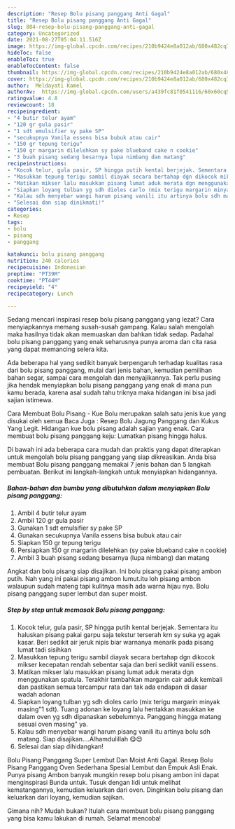 ```yaml
---
description: "Resep Bolu pisang panggang Anti Gagal"
title: "Resep Bolu pisang panggang Anti Gagal"
slug: 804-resep-bolu-pisang-panggang-anti-gagal
category: Uncategorized
date: 2021-08-27T05:04:11.516Z
image: https://img-global.cpcdn.com/recipes/210b9424e8a012ab/680x482cq70/bolu-pisang-panggang-foto-resep-utama.jpg
hideToc: false
enableToc: true
enableTocContent: false
thumbnail: https://img-global.cpcdn.com/recipes/210b9424e8a012ab/680x482cq70/bolu-pisang-panggang-foto-resep-utama.jpg
cover: https://img-global.cpcdn.com/recipes/210b9424e8a012ab/680x482cq70/bolu-pisang-panggang-foto-resep-utama.jpg
author:  Meldayati Kamel
authorAv:  https://img-global.cpcdn.com/users/a439fc81f0541116/60x60cq50/avatar.jpg
ratingvalue: 4.8
reviewcount: 18
recipeingredient:
- "4 butir telur ayam"
- "120 gr gula pasir"
- "1 sdt emulsifier sy pake SP"
- "secukupnya Vanila essens bisa bubuk atau cair"
- "150 gr tepung terigu"
- "150 gr margarin dilelehkan sy pake blueband cake n cookie"
- "3 buah pisang sedang besarnya lupa nimbang dan matang"
recipeinstructions:
- "Kocok telur, gula pasir, SP hingga putih kental berjejak. Sementara itu haluskan pisang pakai garpu saja tekstur terserah krn sy suka yg agak kasar. Beri sedikit air jeruk nipis biar warnanya menarik pada pisang lumat tadi sisihkan"
- "Masukkan tepung terigu sambil diayak secara bertahap dgn dikocok mikser kecepatan rendah sebentar saja dan beri sedikit vanili essens."
- "Matikan mikser lalu masukkan pisang lumat aduk merata dgn menggunakan spatula. Terakhir tambahkan margarin cair aduk kembali dan pastikan semua tercampur rata dan tak ada endapan di dasar wadah adonan"
- "Siapkan loyang tulban yg sdh dioles carlo (mix terigu margarin minyak masing&#34;1 sdt). Tuang adonan ke loyang lalu hentakkan masukkan ke dalam oven yg sdh dipanaskan sebelumnya. Panggang hingga matang sesuai oven masing&#34; ya."
- "Kalau sdh menyebar wangi harum pisang vanili itu artinya bolu sdh matang. Siap disajikan....Alhamdulillah 😋😍"
- "Selesai dan siap dinikmati!"
categories:
- Resep
tags:
- bolu
- pisang
- panggang

katakunci: bolu pisang panggang 
nutrition: 240 calories
recipecuisine: Indonesian
preptime: "PT39M"
cooktime: "PT44M"
recipeyield: "4"
recipecategory: Lunch

---
```



Sedang mencari inspirasi resep bolu pisang panggang yang lezat? Cara menyiapkannya memang susah-susah gampang. Kalau salah mengolah maka hasilnya tidak akan memuaskan dan bahkan tidak sedap. Padahal bolu pisang panggang yang enak seharusnya punya aroma dan cita rasa yang dapat memancing selera kita.


Ada beberapa hal yang sedikit banyak berpengaruh terhadap kualitas rasa dari bolu pisang panggang, mulai dari jenis bahan, kemudian pemilihan bahan segar, sampai cara mengolah dan menyajikannya. Tak perlu pusing jika hendak menyiapkan bolu pisang panggang yang enak di mana pun kamu berada, karena asal sudah tahu triknya maka hidangan ini bisa jadi sajian istimewa.

Cara Membuat Bolu Pisang - Kue Bolu merupakan salah satu jenis kue yang disukai oleh semua Baca Juga : Resep Bolu Jagung Panggang dan Kukus Yang Legit. Hidangan kue bolu pisang adalah sajian yang enak. Cara membuat bolu pisang panggang keju: Lumatkan pisang hingga halus.


Di bawah ini ada beberapa cara mudah dan praktis yang dapat diterapkan untuk mengolah bolu pisang panggang yang siap dikreasikan. Anda bisa membuat Bolu pisang panggang memakai 7 jenis bahan dan 5 langkah pembuatan. Berikut ini langkah-langkah untuk menyiapkan hidangannya.

<!--inarticleads1-->

##### Bahan-bahan dan bumbu yang dibutuhkan dalam menyiapkan Bolu pisang panggang:

1. Ambil 4 butir telur ayam
1. Ambil 120 gr gula pasir
1. Gunakan 1 sdt emulsifier sy pake SP
1. Gunakan secukupnya Vanila essens bisa bubuk atau cair
1. Siapkan 150 gr tepung terigu
1. Persiapkan 150 gr margarin dilelehkan (sy pake blueband cake n cookie)
1. Ambil 3 buah pisang sedang besarnya (lupa nimbang) dan matang


Angkat dan bolu pisang siap disajikan. Ini bolu pisang pakai pisang ambon putih. Nah yang ini pakai pisang ambon lumut.itu loh pisang ambon walaupun sudah mateng tapi kulitnya masih ada warna hijau nya. Bolu pisang panggang super lembut dan super moist. 

<!--inarticleads2-->

##### Step by step untuk memasak Bolu pisang panggang:

1. Kocok telur, gula pasir, SP hingga putih kental berjejak. Sementara itu haluskan pisang pakai garpu saja tekstur terserah krn sy suka yg agak kasar. Beri sedikit air jeruk nipis biar warnanya menarik pada pisang lumat tadi sisihkan
1. Masukkan tepung terigu sambil diayak secara bertahap dgn dikocok mikser kecepatan rendah sebentar saja dan beri sedikit vanili essens.
1. Matikan mikser lalu masukkan pisang lumat aduk merata dgn menggunakan spatula. Terakhir tambahkan margarin cair aduk kembali dan pastikan semua tercampur rata dan tak ada endapan di dasar wadah adonan
1. Siapkan loyang tulban yg sdh dioles carlo (mix terigu margarin minyak masing&#34;1 sdt). Tuang adonan ke loyang lalu hentakkan masukkan ke dalam oven yg sdh dipanaskan sebelumnya. Panggang hingga matang sesuai oven masing&#34; ya.
1. Kalau sdh menyebar wangi harum pisang vanili itu artinya bolu sdh matang. Siap disajikan....Alhamdulillah 😋😍
1. Selesai dan siap dihidangkan!

Bolu Pisang Panggang Super Lembut Dan Moist Anti Gagal. Resep Bolu Pisang Panggang Oven Sederhana Spesial Lembut dan Empuk Asli Enak. Punya pisang Ambon banyak mungkin resep bolu pisang ambon ini dapat menginspirasi Bunda untuk. Tusuk dengan lidi untuk melihat kematangannya, kemudian keluarkan dari oven. Dinginkan bolu pisang dan keluarkan dari loyang, kemudian sajikan. 

Gimana nih? Mudah bukan? Itulah cara membuat bolu pisang panggang yang bisa kamu lakukan di rumah. Selamat mencoba!
